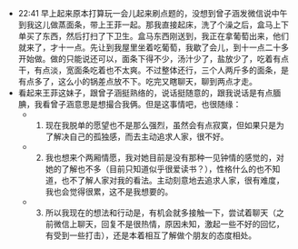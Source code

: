 - 22:41 早上起来原本打算玩一会儿起来刷点题的，没想到曾子涵发微信说中午到我这儿做蒸面条，带上王菲一起。那我直接起床，洗了个澡之后，盒马上下单买了东西，然后打扫了下卫生。盒马东西刚送到，我正在拿葡萄出来，他们就来了，才十一点。先让到我屋里坐着吃葡萄，我歇了会儿，到十一点二十多开始做。做的只能说还可以，面条下得不少，汤汁少了，盐放少了，吃着有点干，有点淡，宽面条吃着也不太爽。不过整体还行，三个人两斤多的面条，是有点多了，这么小的锅差点放不下。吃完又瞎聊天，聊到两点才走。
- 看起来王菲这妹子，跟曾子涵挺熟络的，说话挺随意的，跟我说话是有点腼腆，我看曾子涵意思是想撮合我俩。但是这事情吧，也很随缘：
	- 1. 现在我脱单的愿望也不是那么强烈，虽然会有点寂寞，但如果只是为了解决自己的孤独感，而去主动追求人家，很不好。
	- 2. 我也想来个两厢情愿，我对她目前是没有那种一见钟情的感觉的，对她的了解也不多（目前只知道似乎很爱读书？），性格什么的也不知道，也不了解人家对我的看法。主动刻意地去追求人家，很有难度，我也会觉得很累，这不是我想要的。
	- 3. 所以我现在的想法和行动是，有机会就多接触一下，尝试着聊天（之前微信上聊天，回复不是很热情，原因未知，激起一些不好的回忆，有受到一些打击），还是本着相互了解做个朋友的态度相处。